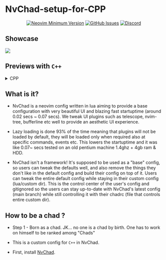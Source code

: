 # NvChad-setup-for-CPP

<div align="center">
 
[![Neovim Minimum Version](https://img.shields.io/badge/Neovim-0.9.0-blueviolet.svg?style=flat-square&logo=Neovim&color=90E59A&logoColor=white)](https://github.com/neovim/neovim)
[![GitHub Issues](https://img.shields.io/github/issues/NvChad/NvChad.svg?style=flat-square&label=Issues&color=d77982)](https://github.com/DCRUSTODC/NvChad-setup-for-CPP/issues)
[![Discord](https://img.shields.io/discord/869557815780470834?color=738adb&label=Discord&logo=discord&logoColor=white&style=flat-square)](https://discord.gg/TPf9vrAA)


  </div>
  
## Showcase

<img src= "https://cdn.statically.io/gh/DCRUSTODC/NvChad-setup-for-CPP/953b500a/Screenshot_20230827_103424.png">

## Previews with ```C++```

<details>
<summary>CPP</summary>
<img src= "https://cdn.statically.io/gh/DCRUSTODC/NvChad-setup-for-CPP/d25a4e46/Pictures/Screenshot_20230827_111110.png">
</details>




## What is it?

- NvChad is a neovim config written in lua aiming to provide a base configuration with very beautiful UI and blazing fast startuptime (around 0.02 secs ~ 0.07 secs). We tweak UI plugins such as telescope, nvim-tree, bufferline etc well to provide an aesthetic UI experience. 

- Lazy loading is done 93% of the time meaning that plugins will not be loaded by default, they will be loaded only when required also at specific commands, events etc. This lowers the startuptime and it was like 0.07~ secs tested on an old pentium machine 1.4ghz + 4gb ram & HDD.

- NvChad isn't a framework! It's supposed to be used as a "base" config, so users can tweak the defaults well, and also remove the things they don't like in the default config and build their config on top of it. Users can tweak the entire default config while staying in their custom config (lua/custom dir). This is the control center of the user's config and gitignored so the users can stay up-to-date with NvChad's latest config (main branch) while still controlling it with their chadrc (file that controls entire custom dir).

## How to be a chad ? 
- Step 1 - Born as a chad. JK... no one is a chad by birth. One has to work on himself to be ranked among "Chads"

- This is a custom config for ```C++``` in NvChad.
- First, install <a href="https://nvchad.com/">NvChad</a>.
